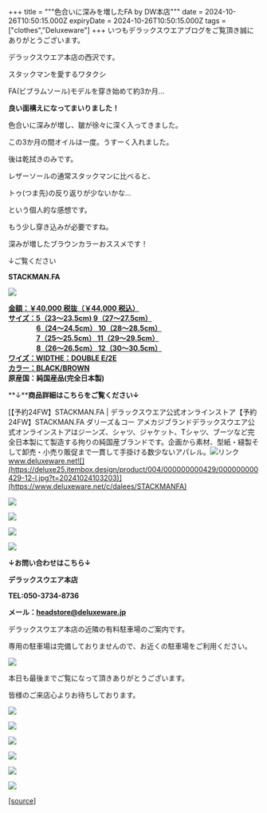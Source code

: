 +++
title = """色合いに深みを増したFA  by  DW本店"""
date = 2024-10-26T10:50:15.000Z
expiryDate = 2024-10-26T10:50:15.000Z
tags = ["clothes","Deluxeware"]
+++
いつもデラックスウエアブログをご覧頂き誠にありがとうございます。

デラックスウエア本店の西沢です。

スタックマンを愛するワタクシ

FA(ビブラムソール)モデルを穿き始めて約3か月...

**良い面構えになってまいりました！**

色合いに深みが増し、皺が徐々に深く入ってきました。

この3か月の間オイルは一度。うすーく入れました。

後は乾拭きのみです。

レザーソールの通常スタックマンに比べると、

トゥ(つま先)の反り返りが少ないかな...

という個人的な感想です。

もう少し穿き込みが必要ですね。

深みが増したブラウンカラーおススメです！

↓ご覧ください

**STACKMAN.FA**

[![](https://stat.ameba.jp/user_images/20241026/19/deluxeware/67/ee/j/o1170156015502492984.jpg)](https://stat.ameba.jp/user_images/20241026/19/deluxeware/67/ee/j/o1170156015502492984.jpg)

**[金額：￥40,000 税抜（￥44,000 税込）](https://www.deluxeware.net/c/dalees/STACKMANFA)  
[サイズ：5（23〜23.5cm) 9（27〜27.5cm）](https://www.deluxeware.net/c/dalees/STACKMANFA)  
　　　　[6（24〜24.5cm） 10（28〜28.5cm）](https://www.deluxeware.net/c/dalees/STACKMANFA)  
　　　　[7（25〜25.5cm） 11（29〜29.5cm）](https://www.deluxeware.net/c/dalees/STACKMANFA)  
　　　　[8（26〜26.5cm） 12（30〜30.5cm）](https://www.deluxeware.net/c/dalees/STACKMANFA)  
[ワイズ：WIDTHE：DOUBLE E/2E](https://www.deluxeware.net/c/dalees/STACKMANFA)  
[カラー：BLACK/BROWN](https://www.deluxeware.net/c/dalees/STACKMANFA)  
原産国：純国産品(完全日本製)**

**↓****商品詳細はこちらをご覧ください↓**

[【予約24FW】STACKMAN.FA | デラックスウエア公式オンラインストア【予約24FW】STACKMAN.FA ダリーズ＆コー アメカジブランドデラックスウエア公式オンラインストアはジーンズ、シャツ、ジャケット、Tシャツ、ブーツなど完全日本製にて製造する拘りの純国産ブランドです。企画から素材、型紙・縫製そして卸売・小売り販促まで一貫して手掛ける数少ないアパレル。![リンク](https://c.stat100.ameba.jp/ameblo/symbols/v3.20.0/svg/gray/editor_link.svg)www.deluxeware.net![](https://deluxe25.itembox.design/product/004/000000000429/000000000429-12-l.jpg?t=20241024103203)](https://www.deluxeware.net/c/dalees/STACKMANFA)

[![](https://stat.ameba.jp/user_images/20241026/19/deluxeware/ce/53/j/o1170156015502492990.jpg)](https://stat.ameba.jp/user_images/20241026/19/deluxeware/ce/53/j/o1170156015502492990.jpg)

[![](https://stat.ameba.jp/user_images/20241026/19/deluxeware/44/df/j/o1170087815502492986.jpg)](https://stat.ameba.jp/user_images/20241026/19/deluxeware/44/df/j/o1170087815502492986.jpg)

[![](https://stat.ameba.jp/user_images/20241026/19/deluxeware/22/be/j/o1170156015502492995.jpg)](https://stat.ameba.jp/user_images/20241026/19/deluxeware/22/be/j/o1170156015502492995.jpg)

[![](https://stat.ameba.jp/user_images/20241026/19/deluxeware/0b/72/j/o1170156215502496172.jpg)](https://stat.ameba.jp/user_images/20241026/19/deluxeware/0b/72/j/o1170156215502496172.jpg)

**↓お問い合わせはこちら↓**

**デラックスウエア本店**

**TEL:050-3734-8736**

**メール：headstore@deluxeware.jp**

デラックスウエア本店の近隣の有料駐車場のご案内です。

専用の駐車場は完備しておりませんので、お近くの駐車場をご利用ください。

[![](https://stat.ameba.jp/user_images/20231002/16/deluxeware/6e/11/j/o0800080015345677212.jpg?caw=800)](https://ameblo.jp/deluxeware/image-12823266760-15345677212.html)

本日も最後までご覧になって頂きありがとうございます。

皆様のご来店心よりお待ちしております。

[![](https://stat.ameba.jp/user_images/20241016/14/deluxeware/bc/37/j/o0930015015498595508.jpg?caw=800)](https://www.deluxeware.net/c/tokusyu)

[![](https://stat.ameba.jp/user_images/20241007/16/deluxeware/df/96/j/o0800026015495163803.jpg?caw=800)](https://www.deluxeware.net/)

[![](https://stat.ameba.jp/user_images/20240614/12/deluxeware/fb/b4/j/o0800026015451324172.jpg?caw=800)](https://www.deluxeware.net/c/2024FWreserveall)

[![](https://stat.ameba.jp/user_images/20240315/15/deluxeware/04/7f/j/o0800026015413271803.jpg?caw=800)](https://www.instagram.com/deluxeware/?hl=ja)

[![](https://stat.ameba.jp/user_images/20220415/12/deluxeware/3b/ce/j/o0800026015103175481.jpg?caw=800)](https://www.deluxeware.net/f/headstore)

[![](https://stat.ameba.jp/user_images/20220415/12/deluxeware/d7/c6/j/o0800026015103175487.jpg?caw=800)](https://www.deluxeware.net/)

[[source]](https://ameblo.jp/deluxeware/entry-12872715774.html)
